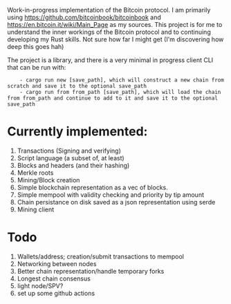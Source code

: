 Work-in-progress implementation of the Bitcoin protocol. 
I am primarily using https://github.com/bitcoinbook/bitcoinbook and https://en.bitcoin.it/wiki/Main_Page as my sources. 
This project is for me to understand the inner workings of the Bitcoin protocol and to continuing developing my Rust skills.
Not sure how far I might get (I'm discovering how deep this goes hah)

The project is a library, and there is a very minimal in progress client CLI that can be run with:
```
    - cargo run new [save_path], which will construct a new chain from scratch and save it to the optional save_path
    - cargo run from from_path [save_path], which will load the chain from from_path and continue to add to it and save it to the optional save_path
```

# Currently implemented:
1. Transactions (Signing and verifying)
2. Script language (a subset of, at least)
3. Blocks and headers (and their hashing)
4. Merkle roots
5. Mining/Block creation
6. Simple blockchain representation as a vec of blocks.
7. Simple mempool with validity checking and priority by tip amount
8. Chain persistance on disk saved as a json representation using serde
9. Mining client

# Todo
1. Wallets/address; creation/submit transactions to mempool
2. Networking between nodes
3. Better chain representation/handle temporary forks
4. Longest chain consensus
5. light node/SPV?
6. set up some github actions
